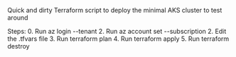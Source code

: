Quick and dirty Terraform script to deploy the minimal AKS cluster to test around

Steps:
0. Run az login --tenant
2. Run  az account set --subscription
2. Edit the .tfvars file
3. Run terraform plan
4. Run terraform apply
5. Run terraform destroy